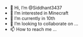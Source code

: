 - 👋 Hi, I’m @Siddhant3437
- 👀 I’m interested in Minecraft
- 🌱 I’m currently in 10th
- 💞️ I’m looking to collaborate on ...
- 📫 How to reach me ...

<!---
Siddhant3437/Siddhant3437 is a ✨ special ✨ repository because its `README.md` (this file) appears on your GitHub profile.
You can click the Preview link to take a look at your changes.
--->
